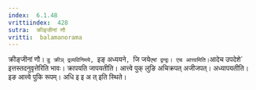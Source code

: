 ```yaml
---
index:  6.1.48
vrittiindex:  428
sutra:  क्रीङ्जीनां णौ
vritti:  balamanorama 
---
```


क्रीङ्जीनां णौ। `डु क्रीञ् द्रव्यविनिमये, `इङ् अध्ययने`, `जि जये` एषां द्वन्द्वः। एच आत्त्वमिति। `आदेच उपदेशे` इत्तस्तदनुवृत्तेरिति भावः। क्रापयति जापयतीति। आत्त्वे पुक् लुङि अचिक्रपत् अजीजपत्। अध्यापयतीति। इङ आत्त्वे पुकि रूपम्। अधि इ इ अ त् इति स्थिते।

